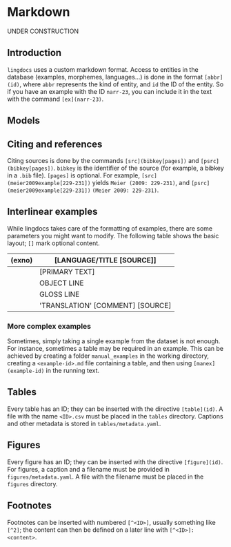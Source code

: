 # Markdown

UNDER CONSTRUCTION

## Introduction

`lingdocs` uses a custom markdown format. Access to entities in the
database (examples, morphemes, languages\...) is done in the format
`[abbr](id)`, where `abbr` represents the kind of entity, and `id` the
ID of the entity. So if you have an example with the ID `narr-23`, you
can include it in the text with the command `[ex](narr-23)`.

## Models

## Citing and references

Citing sources is done by the commands `[src](bibkey[pages])` and
`[psrc](bibkey[pages])`. `bibkey` is the identifier of the source (for
example, a bibkey in a `.bib` file). `[pages]` is optional. For example,
`[src](meier2009example[229-231])` yields `Meier (2009: 229-231)`, and
`[psrc](meier2009example[229-231])` `(Meier 2009: 229-231)`.

## Interlinear examples

While lingdocs takes care of the formatting of examples, there are
some parameters you might want to modify. The following table shows the
basic layout; `[]` mark optional content.


  (exno)    |[LANGUAGE/TITLE   [SOURCE]]
  --------- |---------------------------------------
            |[PRIMARY TEXT]
            |OBJECT LINE
            |GLOSS LINE
            |'TRANSLATION'  [COMMENT]  [SOURCE]

### More complex examples
Sometimes, simply taking a single example from the dataset is not enough.
For instance, sometimes a table may be required in an example.
This can be achieved by creating a folder `manual_examples` in the working directory, creating a `<example-id>.md` file containing a table, and then using `[manex](example-id)` in the running text.

## Tables

Every table has an ID; they can be inserted with the directive
`[table](id)`.
A file with the name `<ID>.csv` must be placed in the `tables` directory.
Captions and other metadata is stored in `tables/metadata.yaml`.

## Figures

Every figure has an ID; they can be inserted with the directive
`[figure](id)`.
For figures, a caption and a filename must be provided in `figures/metadata.yaml`.
A file with the filename must be placed in the `figures` directory.

## Footnotes

Footnotes can be inserted with numbered `[^<ID>]`, usually something like `[^2]`; the content can then be defined on a later line with `[^<ID>]: <content>`.